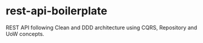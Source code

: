 # rest-api-boilerplate
REST API following Clean and DDD architecture using CQRS, Repository and UoW concepts.
